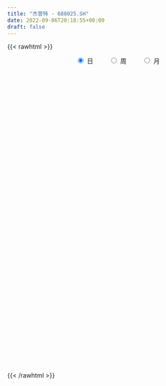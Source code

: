 ```yaml
---
title: "杰普特 - 688025.SH"
date: 2022-09-06T20:18:55+08:00
draft: false
---
```

{{< rawhtml >}}
    <div style="text-align: center">
        <label style="padding: 1rem;"><input style="margin-right: .5rem" type="radio" name="period" value="D" checked onclick="period_change(this)">日</label>
        <label style="padding: 1rem;"><input style="margin-right: .5rem" type="radio" name="period" value="W" onclick="period_change(this)">周</label>
        <label style="padding: 1rem;"><input style="margin-right: .5rem" type="radio" name="period" value="M" onclick="period_change(this)">月</label>
    </div>
    <div id="chart" style="height: 700px;"></div> 
    <script type="text/javascript">
        const D_v = [7752.17,3722.14,8551.86,8168.77,6258.86,23836.33,10455.99,7729.99,3357.26,8703.77,3451.64,3338.88,5215.81,3023.91,3652.03,3553.6,4242.96,4015.4,3912.73,7280.1,5139.29,5067.9,6637.85,5523.46,2892.25,3279.57,2666.4,3291.66,5547.35,5680.45,1732.18,1966.75,7872.49,8956.89,4922.3,8827.37,5210.68,8876.76,4823.15,4873.63,13300.04,6765.54,5947.87,6503.64,8074.45,6359.15,14286.25,16502.94,22307.97,18248.82,19485.23,16512.79,25872.99,36070.24,17482.46,12794.2,16453.07,21731.86,17767.81,13037.68,9608.67,5771.04,5974.28,7975.63,5217.78,7689.2,4029.07,6899.83,8611.18,8096.86,9176.61,7168.01,9847.37,8842.15,5538.39,8697.31,8977.28,14409.55,5369.15,3777.32,3747.83,7560.38,11295.89,5251.03,10024.34,13037.21,7827.44,5890.46,11523.57,16213.26,9465.89,16918.57,11897.38,11967.51,6708.92,10104.94,5442.26,6791.64,6750.39,6395.81,12577.11,8528.3,6910.0,6495.57,5533.36,6229.39,5350.39,5827.15,4460.48,4576.03,4269.15,18131.69,9462.58,9489.0,7984.85,8225.87,5396.59,7750.45,5236.25,3552.41,5383.42,6524.77,11028.46,6772.61,7602.73,6117.53,5122.6,6898.23,9383.79,6321.59,11133.53,11577.52,6040.7,11249.26,6319.66,7065.6,3849.66,3292.17,3471.08,3309.46,7727.08,3364.38,2502.73,6994.35,5868.2,7570.61,5490.76,10432.34,13800.24,16860.8,8898.84,9627.87,14247.37,11557.9,7526.76,4721.43,6482.31,3961.59,5138.46,3591.14,6496.24,12183.5,11203.01,5901.65,6369.04,5768.05,7017.49,5680.22,6877.82,10844.04,8415.77,13712.95,10758.57,6872.76,6775.05,7155.97,11604.4,10551.41,8681.55,13407.18,9906.75,22109.84,26361.7,16660.63,27524.31,30702.57,27916.29,16809.01,20534.26,18410.53,15914.68,15455.26,8638.35,10508.01,12379.05,6845.94,19763.35,11414.63,9264.68,17430.45,11264.7,12835.32,16015.53,23400.85,12805.84,15118.19,12277.39,12503.08,8472.56,16282.17,14444.55,13758.49,11214.6,11672.97,9840.46,15535.79,17714.61,23945.24,31046.07,17550.45,14983.48,14300.01,12224.62,10617.95,12137.54,17438.78,19146.39,17111.71,26434.67,33002.45,40149.26,26923.41,74781.8,71900.12,64977.88,31404.03,28090.32,26959.34,32819.39,15449.94,26911.62,23444.69,19814.01,23531.59,23783.8,15121.36,14691.67,14552.45,13513.41,30664.36,23654.39,15456.37,21217.78,19981.28,16296.36,12811.84,13918.01,9011.3,15619.11,21504.32,30169.08,26619.16,19933.38,21469.69,15840.72,13936.7,25465.84,15209.38,13746.87,15092.04,20905.11,11019.58,10080.03,11255.54,12440.42,15842.62,22206.12,11836.01,14914.92,8529.13,8451.57,9144.92,10473.32,9559.3,12234.1,19163.85,16685.42,19478.3,16539.34,16225.81,27905.16,28259.31,25020.89,31257.64,31767.79,18577.07,22372.73,29148.61,22132.92,27918.68,35221.01,23173.58,21720.11,35659.58,38758.72,27223.16,20204.57,31002.33,24118.76,24550.31,24275.94,21935.12,36487.06,22280.46,46543.02,55457.06,57846.18,45236.43,27315.18,22159.71,25854.65,29076.16,38617.56,20780.33,27138.06,21258.08,14053.52,24485.54,20607.18,15436.74,19142.33,18347.68,25059.11,21757.13,19636.12,44669.82,36794.46,23034.96,33073.11,29899.36,25492.84,27630.16,20188.26,21420.68,17843.43,17478.04,17778.07,21488.05,11912.55,8835.3,24788.48,11475.71,22277.75,25600.41,15228.21,17955.03,14925.57,35268.38,19440.35,12850.94,23978.77,30479.46,28353.5,13787.23,11189.9,15710.96,22566.48,16079.67,9511.83,11507.5,9293.95,7940.05,14927.32,10615.28,15502.57,13847.37,16610.78,14551.46,15251.42,18332.52,26983.38,20065.74,19615.77,13599.09,15019.17,27851.07,22234.95,18185.11,12790.4,13320.66,10845.82,12381.13,16440.76,11598.67,19163.5,17550.71,12768.61,16531.15,14650.05,11976.88,13392.27,16607.6,10259.03,9131.5,7855.47,11253.63,18408.5,19151.18,16448.28,20467.6,13866.2,13645.09,23045.38,22350.82,14511.78,18989.09,23840.44,14736.92,14293.65,20131.1,18024.21,17366.39,14706.41,15703.24,11858.5,20509.03,14531.9,14926.21,13172.08,13508.86,61970.1,52648.9,61646.78,74780.12,53667.57,44562.89,25452.07,27336.81,30873.47,28030.72,35247.57,39340.28,51412.16,43646.58,34402.43,50097.57,58133.08,49870.11,48868.64,44403.12,48443.41,38320.53,29843.8,28614.68,43478.48,27720.47,22458.83,21268.79,26546.47,35058.67,23772.76,22276.77,22456.8,24692.14,22495.52,31522.11,63494.46,30839.04,23719.81,26448.25,35790.21,26865.95,25488.05,27166.46,27029.83,31552.66,26938.22,28163.18,29846.29,23253.18,30358.93,25967.9,24251.2,17330.26,23386.84,50528.67,45892.14,53802.34,37726.07,35636.19,59398.63,51388.49,31233.07,26982.71,17974.84,30982.89,14777.51,20817.13,20187.07,18319.78]
const D_histogram = [0.0,-0.134017094,-0.3919277279,-0.7054209284,-0.8066051633,-1.1090000919,-1.3410790258,-1.2758228188,-1.2238267969,-1.2298561485,-1.1038477713,-0.9891532845,-0.9382767803,-0.8092278042,-0.6820511219,-0.5184024017,-0.5690344969,-0.7193900143,-0.6495891197,-0.6111792636,-0.5190367193,-0.4957802205,-0.3045528541,-0.0148222124,0.2110894394,0.3534061518,0.5180241772,0.4959951881,0.3314767233,0.2514433689,0.2445786278,0.2616789672,0.53672896,0.8129488123,0.9210449174,0.8100611689,0.6333807943,0.3837743699,0.197672241,0.1085418683,-0.1361926306,-0.2783312288,-0.3972187919,-0.4631247769,-0.3489990891,-0.2286903397,0.0435088508,0.0634135253,0.0267433554,0.1836654096,0.3754250457,0.5162090425,0.6726453658,0.8642582339,0.8623262485,0.7499834934,0.6862126771,0.6272231698,0.5014174697,0.3334411956,0.2338708594,0.1742045226,0.1595107696,0.1070413039,0.0991335144,0.0523361672,0.0294462263,-0.0239130956,0.01497168,0.1134298009,0.1748843968,0.2356909938,0.3051302007,0.3303340476,0.3410541417,0.2469066612,0.1852147987,0.0401018375,-0.0106596839,-0.0104472553,-0.0293267979,-0.019549328,-0.0943864542,-0.1109064832,-0.2486616828,-0.3773972599,-0.4820218132,-0.4628425646,-0.5344946199,-0.5515281379,-0.4396422328,-0.1516216092,0.0986649856,0.3272715471,0.4121351305,0.2981307562,0.2466569378,0.1171731908,0.0397651647,-0.0642150716,0.0562340998,0.1622138059,0.2653243382,0.322974154,0.3892151562,0.3594785357,0.2671336361,0.1199956248,0.00785721,-0.0401074947,-0.1090612226,0.0283964808,0.0671492726,0.1043925163,0.0619181239,-0.0488579369,-0.1365371349,-0.2495045474,-0.2633414845,-0.2666884574,-0.178437917,0.0134205816,0.1644039177,0.200429555,0.2048144256,0.1574001458,0.1358054942,0.1943960717,0.2601637629,0.298309541,0.3445426387,0.4149719961,0.4027554829,0.2740047471,0.223841706,0.2027191759,0.1257772488,0.0871568098,0.045025311,-0.0278333497,-0.1479772228,-0.2081601778,-0.2322368748,-0.2982617842,-0.3513383716,-0.4316448428,-0.4651126232,-0.5263969014,-0.6364415252,-0.5815667807,-0.5295358563,-0.4048649909,-0.2192176724,-0.1015866411,-0.0548579599,0.0076472503,0.0154818697,0.0185983341,0.0651386853,0.0999320328,0.1859376764,0.3316568561,0.3596279434,0.3510778036,0.335877494,0.3178166326,0.3160541904,0.2670815996,0.1955825065,0.2096312389,0.2078005412,0.2805167657,0.250640201,0.2040422773,0.1508559462,0.1132151823,0.0966058792,0.1148890199,0.1065967096,0.1552294759,0.2034533829,0.259916516,0.3537294351,0.4097070597,0.5765863404,0.5884870356,0.7042251918,0.6718815222,0.6406991536,0.6480714359,0.523306727,0.3485103576,0.1890144999,0.0700132996,-0.0858128691,-0.1950910072,-0.1062855063,-0.1849175901,-0.2395083754,-0.4147454205,-0.4589112952,-0.3933123875,-0.2167850406,0.0045559287,0.1664287451,0.2693995773,0.2349897272,0.2465667699,0.1505051954,0.225881322,0.1540798657,0.0055684798,-0.0511481192,-0.1289263792,-0.1338479562,-0.0382962979,-0.0518939322,0.0819923859,0.2226176422,0.1815362535,0.0946748267,-0.0312210673,-0.2055446577,-0.3278628449,-0.3070410502,-0.1668992901,-0.0610444149,0.0013175577,0.0280414877,-0.0028600035,0.3427321884,0.588231868,1.3892183502,1.6093432102,2.2140853669,2.4334750486,2.2424000731,1.9884978467,1.82205718,1.5739709454,1.6536328163,1.369180438,0.9014843121,0.1920639605,-0.4661872924,-0.862791894,-1.2647354657,-1.2261520384,-1.1334064278,-1.3370144176,-1.6526617053,-1.8778206912,-1.8489380581,-1.9733862905,-2.0163537079,-1.8367528553,-1.7736825839,-1.5614677963,-1.2678051006,-0.836041578,-0.7130570687,-0.5031661554,-0.475850886,-0.2378477588,0.0009369906,-0.0543820552,-0.3937622373,-0.5836206099,-0.5331852826,-0.4592879834,-0.5649651744,-0.5185453722,-0.6039601842,-0.4751436983,-0.3938577618,-0.496336201,-0.7157875474,-0.7752488789,-0.6957241965,-0.6554751601,-0.6091886429,-0.5314379527,-0.4859702944,-0.4026624531,-0.2461178427,-0.17639784,-0.0616041722,-0.0801515693,-0.0745440972,0.0456346826,0.2599385063,0.3018787074,0.4817870008,0.8180520978,1.0049974722,1.0313783684,1.1735578504,1.2231126604,1.2385827795,1.4032775471,1.4505603971,1.2627518662,1.2013176138,0.8724066588,0.710188472,0.7454890115,0.6904425385,0.7140973713,0.5857401256,0.35282027,0.2546687762,0.1919454649,0.2844664632,0.1516193379,0.4412625386,0.5321633655,0.5646322033,0.7029922949,0.656360524,0.6121524751,0.5391151526,0.5948361049,0.7754849375,0.8126004574,0.6398061917,0.2536997229,-0.033293599,0.1366709262,0.1983677658,0.0921534746,0.0028399566,-0.1988403223,-0.125519741,0.0502381804,0.2068453283,-0.2086165207,-0.7274509854,-1.0977881867,-1.5528836983,-1.8371494776,-2.1184216642,-2.1791333494,-2.1094071088,-1.8087153225,-1.3091669451,-0.8785755665,-0.6336666968,-0.5024944135,-0.4834407156,-0.4279822435,-0.6279682152,-0.6666312843,-0.6650899543,-0.6822247517,-0.6633016801,-0.7035832009,-0.7198218836,-0.8314563678,-0.8757969396,-0.8844874693,-0.5454443664,-0.274927299,0.1535119906,0.4271045462,0.5908792439,0.617816088,0.9307751014,0.9820070816,0.9325546702,0.909168682,0.8719182501,0.7365985755,0.4443939143,0.1485720269,-0.209014888,-0.4182527856,-0.5978913574,-0.6779985488,-0.7486890029,-0.8776263578,-1.0808992392,-1.0400378625,-0.7916844125,-0.6631717026,-0.3610038912,0.0005287,0.32798616,0.4017452295,0.4150934472,0.3595753705,0.3242489961,0.4137339625,0.3364980868,0.2690894373,0.1086524042,0.0218759838,-0.1150641967,-0.2696233989,-0.1852783181,-0.101334333,-0.012876795,-0.0519187887,0.0546517839,0.1306301759,0.1812388063,0.1260880711,-0.0782625428,-0.4169302848,-0.6583465667,-0.6548965863,-0.6338653656,-0.3653469919,-0.2249006605,-0.1900843612,-0.1781944422,-0.0124128497,0.1690488486,0.2253580937,0.2763399421,0.4081104934,0.526520498,0.6100037769,0.6907178961,0.7498510204,0.7523580786,0.5867006044,0.4404121898,0.3269687045,0.2488861012,0.2220200367,0.5753259325,0.6225028882,0.8191658123,1.1024526184,1.0755024293,0.9290062078,0.6837869048,0.5551884784,0.4885691207,0.3610675295,0.3186915333,0.3630745001,0.5295197623,0.579382393,0.5043756298,0.5198114799,0.8554225612,1.139235833,1.1114563102,0.9574989051,0.5063440158,0.2392139932,0.0632329504,0.0000503132,-0.2897016416,-0.4088611536,-0.4471033968,-0.5011657565,-0.4673555965,-0.3542869412,-0.3038740259,-0.1964034502,-0.2076897137,-0.1423739418,-0.2044526523,-0.1301466781,0.1823972392,0.2477491952,0.1554518441,0.2451575192,0.4762248904,0.6046454058,0.7193309865,0.7277733617,0.6056201141,0.3006978827,0.0835045238,0.0435359689,0.0279379253,0.0928246856,0.3494108212,0.4783307146,0.2870871782,0.3142517807,0.4646829371,0.6087635587,0.9320145165,0.8181715847,0.5914611799,0.3792107707,-0.1493950861,-0.5999848021,-0.8018269696,-0.7798291992,-0.8804756149,-1.2727956671,-1.5608971281,-1.4574149008,-1.3913962906,-1.1449321566]
const D_fast = [0.0,-0.1675213675,-0.5234139333,-1.013262366,-1.3160978917,-1.8957428432,-2.4630915336,-2.7167910313,-2.9707517087,-3.2842450974,-3.4341986629,-3.5667924973,-3.7504851881,-3.8237431631,-3.8670792613,-3.8330311415,-4.0259218609,-4.3561248819,-4.4487212673,-4.5631062271,-4.6007228625,-4.701411419,-4.5863222661,-4.3002971774,-4.0216131658,-3.7909449155,-3.4968208457,-3.3948510378,-3.4765003217,-3.493672834,-3.4393929182,-3.3568728369,-2.9476406041,-2.4681835488,-2.1298262142,-2.0382946705,-2.0566298466,-2.2102926785,-2.3469767471,-2.4089716528,-2.6877543093,-2.8994757147,-3.1176679758,-3.299355155,-3.2724792395,-3.209343075,-2.9262666718,-2.890508616,-2.9204929471,-2.7176545404,-2.432038643,-2.1622023855,-1.8376047207,-1.4299272942,-1.2162777174,-1.1411245992,-1.0333422462,-0.9355259611,-0.9359772937,-1.020593269,-1.0616958904,-1.0778110964,-1.052627157,-1.0783362968,-1.0614607077,-1.095174013,-1.1107023974,-1.1700399932,-1.1274122976,-1.0005967265,-0.8954210314,-0.7756916859,-0.6299699288,-0.52218257,-0.4261989406,-0.4586197558,-0.4740079186,-0.6090954204,-0.6625218628,-0.664921248,-0.69113249,-0.6862423521,-0.7846760919,-0.8289227417,-1.028843362,-1.2519282541,-1.4770582607,-1.5735896532,-1.7788653636,-1.933780916,-1.9318055691,-1.6816903478,-1.4067375066,-1.0963130584,-0.9084156923,-0.9478873776,-0.9376969615,-1.0378874109,-1.1053541457,-1.22538815,-1.0908804536,-0.944347296,-0.7749056792,-0.6365123249,-0.4729675336,-0.4128345202,-0.4383960108,-0.5555351159,-0.6657092282,-0.7237008065,-0.8199198402,-0.6753630165,-0.6198229066,-0.5564815338,-0.5834763952,-0.7064669402,-0.828280422,-1.0036239713,-1.0832962795,-1.1533153668,-1.1096743057,-0.9144606617,-0.7223763462,-0.6362433201,-0.580654843,-0.5887190864,-0.5763623645,-0.469172769,-0.3383641371,-0.2256409737,-0.0932722164,0.0809001401,0.1693724976,0.1091229486,0.1149203339,0.1444775978,0.0989799829,0.0821487464,0.0512735754,-0.0285434228,-0.1856816016,-0.297904601,-0.3800405168,-0.5206308722,-0.6615420525,-0.8497597344,-0.9995056705,-1.1923891741,-1.4615441792,-1.5520611299,-1.6324141696,-1.608959552,-1.4781166515,-1.3858822805,-1.3528680892,-1.2884510665,-1.2767459796,-1.2689799317,-1.2061549092,-1.1463785536,-1.0138884908,-0.7852550971,-0.6673770239,-0.5881577128,-0.5193886489,-0.4579953522,-0.3807442467,-0.3629464376,-0.3855499042,-0.319093362,-0.2689739245,-0.1261285085,-0.0933450229,-0.0889323773,-0.1044047219,-0.1137416902,-0.1061995235,-0.0591941278,-0.0408372607,0.0466028746,0.1456901274,0.2671323894,0.4493776673,0.6077820568,0.9188079226,1.0778303768,1.3696248309,1.5052515418,1.6342439616,1.8036341029,1.8096960757,1.7220272957,1.609785063,1.5082871876,1.3310078016,1.1729569118,1.2351910361,1.1103295547,0.9958616755,0.7169382753,0.5580445768,0.5253153877,0.6476464744,0.8701264259,1.0736064285,1.2439271551,1.2682647368,1.3414834719,1.2830481963,1.4148946534,1.3816131636,1.2344938976,1.1649902688,1.054980414,1.0165968479,1.1025744317,1.0760033144,1.2303877289,1.4266673958,1.4309700704,1.3677773504,1.2340761896,1.0083664347,0.8040825363,0.7481440685,0.846561006,0.9371547776,0.9998461395,1.0335804415,1.0019639494,1.4332391883,1.825796835,2.9740879047,3.5965485673,4.7548120656,5.5825705095,5.9520955523,6.1953177875,6.4843914158,6.6297979176,7.1228679926,7.1807107238,6.9383856758,6.2769813144,5.5021832384,4.8898806633,4.1717532252,3.9037986429,3.7131926465,3.1753310523,2.4465183383,1.7519041796,1.3185522982,0.7007574931,0.1537016488,-0.1258857124,-0.506236087,-0.6843882485,-0.707676828,-0.4849236999,-0.5402034577,-0.4561040832,-0.5477515353,-0.3692103478,-0.1301913508,-0.1991059104,-0.6369266518,-0.9726901769,-1.0555511703,-1.0964758668,-1.3433943514,-1.4266108923,-1.6630157504,-1.652985189,-1.670163693,-1.8967261824,-2.2951244157,-2.5483979669,-2.6428043336,-2.7664240872,-2.8724347308,-2.9275435287,-3.0035684441,-3.0209262161,-2.9259110663,-2.9002905237,-2.8008978988,-2.8394831882,-2.8525117405,-2.72092429,-2.4416358398,-2.3242259618,-2.0238709183,-1.4830927968,-1.0448980543,-0.760672566,-0.3251036214,0.0302293537,0.3553451677,0.8708593221,1.2807822713,1.408661707,1.647556858,1.5367475677,1.552076499,1.7737492913,1.8913134529,2.0934926285,2.1115704142,1.9668556262,1.9323713264,1.9176343813,2.0812719955,1.9863297046,2.38628854,2.6102302082,2.7838570969,3.0979652621,3.2154236223,3.3242536922,3.3859951579,3.5904251363,3.9649452033,4.2052108376,4.1923681198,3.8696865817,3.5743698601,3.7785021168,3.8897908978,3.8066149753,3.7180114465,3.4666210869,3.508561733,3.6968791995,3.9051976795,3.4375817003,2.7368844892,2.0921002413,1.2487838051,0.5052306564,-0.3056469462,-0.9111419689,-1.3687675054,-1.5202545497,-1.3479979086,-1.1370504216,-1.0505582262,-1.0450095462,-1.1468160272,-1.198353116,-1.5553311415,-1.7606520317,-1.9253831903,-2.1130741756,-2.259976524,-2.476153845,-2.6723479986,-2.9918465748,-3.2551363816,-3.4849487785,-3.2822667672,-3.0804815245,-2.6136642373,-2.2332955451,-1.9218010365,-1.7404101704,-1.1947573816,-0.898023631,-0.7143373748,-0.5104311926,-0.3297020619,-0.2808720927,-0.4619782753,-0.720657156,-1.1304977929,-1.4442988869,-1.773410298,-2.0230171266,-2.2808798314,-2.6292237758,-3.102721467,-3.3218695559,-3.271437209,-3.3087174248,-3.0968005862,-2.73513582,-2.32568182,-2.1514864431,-2.0343648636,-1.9999890977,-1.9542532231,-1.761334766,-1.75444612,-1.7545824102,-1.8878563423,-1.9691637667,-2.1348699964,-2.3568350483,-2.318809547,-2.2601991452,-2.174960806,-2.2269824968,-2.1067489783,-1.9981130423,-1.9021947103,-1.9258234278,-2.1497396774,-2.5926399905,-2.9986429141,-3.1589170802,-3.2963522009,-3.1191705753,-3.034949409,-3.0476542,-3.0803128915,-2.9176345115,-2.693910601,-2.5812618325,-2.4611949986,-2.2273968239,-1.9773566948,-1.7413724717,-1.4879788785,-1.2413829991,-1.0507864213,-1.0697687444,-1.1059541116,-1.1376554207,-1.1535164986,-1.124877554,-0.6277401751,-0.4249374973,-0.0234831202,0.5354168405,0.7773422588,0.8630975893,0.7888250124,0.7990237056,0.8545466281,0.8173119193,0.8546088064,0.9897603982,1.288585601,1.4832938299,1.5343809741,1.6797696943,2.2292364158,2.7978586459,3.0479432006,3.1333605218,2.8087916364,2.6014651121,2.4412923069,2.3781222481,2.0159448829,1.7945700825,1.64455199,1.4651981912,1.3821694521,1.4066663721,1.381110781,1.4394804941,1.3762718022,1.4059940886,1.2928022151,1.3345715197,1.6927147468,1.8200040016,1.7665696115,1.9175646664,2.2676882603,2.5472701271,2.8417884544,3.03217417,3.061425951,2.8316781902,2.6353609623,2.6062763996,2.5976628374,2.6857557691,3.02969461,3.2781971821,3.1587254402,3.2644529878,3.5310548785,3.8273263898,4.3835809767,4.4742809411,4.3954358313,4.2779881147,3.7120334864,3.1114475698,2.70914866,2.5361891306,2.2154238112,1.5049048422,0.8265790992,0.5657076013,0.2838771389,0.2441082337]
const D_slow = [0.0,-0.0335042735,-0.1314862055,-0.3078414376,-0.5094927284,-0.7867427514,-1.1220125078,-1.4409682125,-1.7469249117,-2.0543889489,-2.3303508917,-2.5776392128,-2.8122084079,-3.0145153589,-3.1850281394,-3.3146287398,-3.456887364,-3.6367348676,-3.7991321475,-3.9519269635,-4.0816861433,-4.2056311984,-4.2817694119,-4.285474965,-4.2327026052,-4.1443510673,-4.0148450229,-3.8908462259,-3.8079770451,-3.7451162029,-3.6839715459,-3.6185518041,-3.4843695641,-3.281132361,-3.0508711317,-2.8483558394,-2.6900106409,-2.5940670484,-2.5446489881,-2.5175135211,-2.5515616787,-2.6211444859,-2.7204491839,-2.8362303781,-2.9234801504,-2.9806527353,-2.9697755226,-2.9539221413,-2.9472363024,-2.90131995,-2.8074636886,-2.678411428,-2.5102500866,-2.2941855281,-2.078603966,-1.8911080926,-1.7195549233,-1.5627491309,-1.4373947635,-1.3540344646,-1.2955667497,-1.2520156191,-1.2121379267,-1.1853776007,-1.1605942221,-1.1475101803,-1.1401486237,-1.1461268976,-1.1423839776,-1.1140265274,-1.0703054282,-1.0113826797,-0.9351001296,-0.8525166177,-0.7672530822,-0.7055264169,-0.6592227173,-0.6491972579,-0.6518621789,-0.6544739927,-0.6618056922,-0.6666930242,-0.6902896377,-0.7180162585,-0.7801816792,-0.8745309942,-0.9950364475,-1.1107470887,-1.2443707436,-1.3822527781,-1.4921633363,-1.5300687386,-1.5054024922,-1.4235846054,-1.3205508228,-1.2460181338,-1.1843538993,-1.1550606016,-1.1451193104,-1.1611730783,-1.1471145534,-1.1065611019,-1.0402300174,-0.9594864789,-0.8621826898,-0.7723130559,-0.7055296469,-0.6755307407,-0.6735664382,-0.6835933119,-0.7108586175,-0.7037594973,-0.6869721792,-0.6608740501,-0.6453945191,-0.6576090033,-0.691743287,-0.7541194239,-0.819954795,-0.8866269094,-0.9312363886,-0.9278812432,-0.8867802638,-0.8366728751,-0.7854692687,-0.7461192322,-0.7121678587,-0.6635688408,-0.5985279,-0.5239505148,-0.4378148551,-0.3340718561,-0.2333829853,-0.1648817985,-0.108921372,-0.0582415781,-0.0267972659,-0.0050080634,0.0062482643,-0.0007100731,-0.0377043788,-0.0897444232,-0.147803642,-0.222369088,-0.3102036809,-0.4181148916,-0.5343930474,-0.6659922727,-0.825102654,-0.9704943492,-1.1028783133,-1.204094561,-1.2588989791,-1.2842956394,-1.2980101294,-1.2960983168,-1.2922278494,-1.2875782658,-1.2712935945,-1.2463105863,-1.1998261672,-1.1169119532,-1.0270049673,-0.9392355164,-0.8552661429,-0.7758119848,-0.6967984372,-0.6300280373,-0.5811324106,-0.5287246009,-0.4767744656,-0.4066452742,-0.3439852239,-0.2929746546,-0.2552606681,-0.2269568725,-0.2028054027,-0.1740831477,-0.1474339703,-0.1086266013,-0.0577632556,0.0072158734,0.0956482322,0.1980749971,0.3422215822,0.4893433411,0.6653996391,0.8333700196,0.993544808,1.155562667,1.2863893488,1.3735169381,1.4207705631,1.438273888,1.4168206707,1.3680479189,1.3414765424,1.2952471448,1.235370051,1.1316836958,1.016955872,0.9186277752,0.864431515,0.8655704972,0.9071776835,0.9745275778,1.0332750096,1.0949167021,1.1325430009,1.1890133314,1.2275332978,1.2289254178,1.216138388,1.1839067932,1.1504448041,1.1408707297,1.1278972466,1.1483953431,1.2040497536,1.249433817,1.2731025237,1.2652972568,1.2139110924,1.1319453812,1.0551851187,1.0134602961,0.9981991924,0.9985285818,1.0055389538,1.0048239529,1.090507,1.237564967,1.5848695545,1.9872053571,2.5407266988,3.1490954609,3.7096954792,4.2068199409,4.6623342359,5.0558269722,5.4692351763,5.8115302858,6.0369013638,6.0849173539,5.9683705308,5.7526725573,5.4364886909,5.1299506813,4.8465990743,4.5123454699,4.0991800436,3.6297248708,3.1674903563,2.6741437836,2.1700553567,1.7108671429,1.2674464969,0.8770795478,0.5601282727,0.3511178781,0.172853611,0.0470620721,-0.0719006494,-0.1313625891,-0.1311283414,-0.1447238552,-0.2431644145,-0.389069567,-0.5223658876,-0.6371878835,-0.7784291771,-0.9080655201,-1.0590555662,-1.1778414908,-1.2763059312,-1.4003899814,-1.5793368683,-1.773149088,-1.9470801371,-2.1109489272,-2.2632460879,-2.3961055761,-2.5175981497,-2.6182637629,-2.6797932236,-2.7238926836,-2.7392937267,-2.759331619,-2.7779676433,-2.7665589726,-2.7015743461,-2.6261046692,-2.505657919,-2.3011448946,-2.0498955265,-1.7920509344,-1.4986614718,-1.1928833067,-0.8832376118,-0.5324182251,-0.1697781258,0.1459098408,0.4462392442,0.6643409089,0.8418880269,1.0282602798,1.2008709144,1.3793952572,1.5258302886,1.6140353561,1.6777025502,1.7256889164,1.7968055322,1.8347103667,1.9450260014,2.0780668427,2.2192248936,2.3949729673,2.5590630983,2.7121012171,2.8468800052,2.9955890314,3.1894602658,3.3926103802,3.5525619281,3.6159868588,3.6076634591,3.6418311906,3.6914231321,3.7144615007,3.7151714899,3.6654614093,3.634081474,3.6466410191,3.6983523512,3.646198221,3.4643354747,3.189888428,2.8016675034,2.342380134,1.812774718,1.2679913806,0.7406396034,0.2884607728,-0.0388309635,-0.2584748551,-0.4168915293,-0.5425151327,-0.6633753116,-0.7703708725,-0.9273629263,-1.0940207474,-1.260293236,-1.4308494239,-1.5966748439,-1.7725706441,-1.952526115,-2.160390207,-2.3793394419,-2.6004613092,-2.7368224008,-2.8055542256,-2.7671762279,-2.6604000914,-2.5126802804,-2.3582262584,-2.125532483,-1.8800307126,-1.6468920451,-1.4195998746,-1.201620312,-1.0174706682,-0.9063721896,-0.8692291829,-0.9214829049,-1.0260461013,-1.1755189406,-1.3450185778,-1.5321908285,-1.751597418,-2.0218222278,-2.2818316934,-2.4797527965,-2.6455457222,-2.735796695,-2.73566452,-2.65366798,-2.5532316726,-2.4494583108,-2.3595644682,-2.2785022192,-2.1750687285,-2.0909442068,-2.0236718475,-1.9965087465,-1.9910397505,-2.0198057997,-2.0872116494,-2.1335312289,-2.1588648122,-2.1620840109,-2.1750637081,-2.1614007621,-2.1287432182,-2.0834335166,-2.0519114988,-2.0714771345,-2.1757097057,-2.3402963474,-2.504020494,-2.6624868354,-2.7538235833,-2.8100487485,-2.8575698388,-2.9021184493,-2.9052216618,-2.8629594496,-2.8066199262,-2.7375349407,-2.6355073173,-2.5038771928,-2.3513762486,-2.1786967746,-1.9912340195,-1.8031444998,-1.6564693487,-1.5463663013,-1.4646241252,-1.4024025999,-1.3468975907,-1.2030661076,-1.0474403855,-0.8426489325,-0.5670357779,-0.2981601705,-0.0659086186,0.1050381076,0.2438352272,0.3659775074,0.4562443898,0.5359172731,0.6266858981,0.7590658387,0.9039114369,1.0300053444,1.1599582143,1.3738138546,1.6586228129,1.9364868904,2.1758616167,2.3024476207,2.362251119,2.3780593566,2.3780719349,2.3056465245,2.2034312361,2.0916553869,1.9663639477,1.8495250486,1.7609533133,1.6849848068,1.6358839443,1.5839615159,1.5483680304,1.4972548674,1.4647181978,1.5103175076,1.5722548064,1.6111177674,1.6724071472,1.7914633698,1.9426247213,2.1224574679,2.3044008083,2.4558058369,2.5309803075,2.5518564385,2.5627404307,2.5697249121,2.5929310835,2.6802837888,2.7998664674,2.871638262,2.9502012072,3.0663719414,3.2185628311,3.4515664602,3.6561093564,3.8039746514,3.8987773441,3.8614285725,3.711432372,3.5109756296,3.3160183298,3.0958994261,2.7777005093,2.3874762273,2.0231225021,1.6752734295,1.3890403903]
const D_data = [['2020-08-18', 73.29, 73.86, 70.11, 73.87],['2020-08-19', 74.3, 71.76, 71.0, 74.3],['2020-08-20', 71.77, 68.92, 67.83, 73.41],['2020-08-21', 70.54, 66.2, 65.54, 71.59],['2020-08-24', 67.17, 67.07, 64.48, 68.4],['2020-08-25', 64.03, 62.59, 61.81, 67.6],['2020-08-26', 62.83, 60.9, 60.5, 65.32],['2020-08-27', 62.22, 62.94, 60.79, 64.87],['2020-08-28', 64.55, 61.86, 61.1, 64.55],['2020-08-31', 62.05, 60.0, 59.13, 62.05],['2020-09-01', 59.49, 60.73, 59.0, 61.23],['2020-09-02', 60.83, 60.05, 59.51, 60.98],['2020-09-03', 60.84, 58.54, 58.54, 61.86],['2020-09-04', 58.0, 58.89, 56.98, 59.0],['2020-09-07', 59.03, 58.52, 58.01, 59.96],['2020-09-08', 59.12, 58.82, 57.53, 59.97],['2020-09-09', 58.99, 55.52, 55.29, 59.45],['2020-09-10', 56.79, 52.7, 52.53, 56.79],['2020-09-11', 53.34, 54.16, 51.64, 54.98],['2020-09-14', 55.0, 53.0, 52.11, 56.75],['2020-09-15', 52.36, 53.0, 52.1, 54.13],['2020-09-16', 52.5, 51.45, 51.2, 53.47],['2020-09-17', 51.61, 53.21, 50.92, 53.79],['2020-09-18', 52.48, 55.01, 52.48, 55.77],['2020-09-21', 54.92, 55.08, 54.51, 55.87],['2020-09-22', 55.11, 54.66, 53.92, 55.57],['2020-09-23', 55.45, 55.54, 54.88, 56.16],['2020-09-24', 55.78, 53.43, 52.85, 55.78],['2020-09-25', 53.05, 50.92, 50.92, 53.8],['2020-09-28', 51.59, 51.01, 49.14, 52.3],['2020-09-29', 52.03, 51.36, 50.79, 52.04],['2020-09-30', 51.1, 51.37, 50.51, 52.5],['2020-10-09', 52.48, 55.21, 52.08, 55.39],['2020-10-12', 55.41, 56.78, 55.01, 58.83],['2020-10-13', 57.0, 55.96, 55.15, 57.0],['2020-10-14', 56.0, 53.48, 53.28, 56.34],['2020-10-15', 53.0, 52.06, 52.04, 53.99],['2020-10-16', 52.05, 50.02, 50.0, 52.59],['2020-10-19', 50.15, 49.5, 49.0, 50.82],['2020-10-20', 49.68, 49.73, 48.68, 49.94],['2020-10-21', 49.73, 46.5, 46.26, 49.73],['2020-10-22', 46.66, 46.2, 45.8, 46.68],['2020-10-23', 46.2, 45.13, 44.92, 46.65],['2020-10-26', 45.47, 44.55, 44.0, 46.19],['2020-10-27', 44.6, 46.2, 44.06, 46.52],['2020-10-28', 46.2, 46.26, 45.61, 46.73],['2020-10-29', 46.18, 48.73, 45.45, 49.86],['2020-10-30', 48.9, 45.98, 45.55, 50.33],['2020-11-02', 46.0, 44.84, 44.5, 47.73],['2020-11-03', 44.83, 47.26, 44.82, 47.66],['2020-11-04', 47.68, 48.46, 47.0, 48.68],['2020-11-05', 49.98, 48.69, 48.3, 49.98],['2020-11-06', 49.27, 49.8, 48.51, 50.84],['2020-11-09', 49.18, 51.46, 48.08, 51.46],['2020-11-10', 50.52, 49.93, 49.82, 50.99],['2020-11-11', 49.6, 48.6, 48.47, 49.74],['2020-11-12', 49.06, 49.05, 48.63, 50.37],['2020-11-13', 48.64, 49.07, 48.43, 50.18],['2020-11-16', 49.5, 47.97, 47.8, 49.5],['2020-11-17', 47.8, 46.78, 46.1, 48.06],['2020-11-18', 46.78, 46.95, 46.22, 47.35],['2020-11-19', 46.95, 47.0, 46.63, 47.32],['2020-11-20', 46.98, 47.32, 46.66, 47.43],['2020-11-23', 47.48, 46.6, 46.45, 47.48],['2020-11-24', 46.68, 46.91, 46.21, 47.21],['2020-11-25', 47.01, 46.17, 46.17, 47.53],['2020-11-26', 46.02, 46.15, 46.01, 46.62],['2020-11-27', 46.0, 45.4, 45.09, 46.22],['2020-11-30', 45.59, 46.35, 45.08, 46.87],['2020-12-01', 46.2, 47.36, 46.15, 47.46],['2020-12-02', 47.78, 47.29, 46.8, 48.27],['2020-12-03', 47.06, 47.63, 46.5, 48.0],['2020-12-04', 47.63, 48.17, 47.3, 48.79],['2020-12-07', 48.5, 48.0, 47.81, 48.86],['2020-12-08', 47.96, 48.07, 47.64, 48.58],['2020-12-09', 47.88, 46.66, 46.46, 48.29],['2020-12-10', 46.68, 46.72, 45.8, 47.67],['2020-12-11', 46.72, 45.11, 44.26, 46.85],['2020-12-14', 45.11, 45.68, 44.6, 46.23],['2020-12-15', 45.16, 46.08, 45.16, 46.5],['2020-12-16', 46.45, 45.68, 45.32, 46.45],['2020-12-17', 45.35, 45.9, 44.51, 46.39],['2020-12-18', 45.72, 44.52, 44.01, 45.83],['2020-12-21', 44.08, 44.82, 43.86, 45.0],['2020-12-22', 44.82, 42.63, 42.62, 44.82],['2020-12-23', 42.85, 41.65, 40.66, 42.85],['2020-12-24', 41.65, 40.84, 40.64, 41.75],['2020-12-25', 40.75, 41.63, 40.75, 41.85],['2020-12-28', 41.63, 39.78, 39.25, 41.63],['2020-12-29', 39.68, 39.6, 39.36, 41.79],['2020-12-30', 39.75, 40.87, 39.01, 41.25],['2020-12-31', 40.88, 43.71, 40.88, 44.1],['2021-01-04', 43.95, 44.46, 43.28, 44.95],['2021-01-05', 44.46, 45.45, 44.02, 46.2],['2021-01-06', 45.0, 44.6, 44.4, 46.17],['2021-01-07', 44.3, 42.13, 41.83, 44.3],['2021-01-08', 42.12, 42.51, 41.0, 43.36],['2021-01-11', 42.58, 41.02, 40.91, 42.61],['2021-01-12', 41.25, 41.01, 40.82, 42.4],['2021-01-13', 41.01, 40.01, 39.82, 41.56],['2021-01-14', 40.33, 42.7, 39.68, 43.38],['2021-01-15', 43.1, 43.06, 42.5, 43.89],['2021-01-18', 43.62, 43.61, 42.65, 43.87],['2021-01-19', 43.8, 43.57, 43.37, 44.55],['2021-01-20', 43.89, 44.17, 42.78, 44.3],['2021-01-21', 44.3, 43.25, 43.2, 44.3],['2021-01-22', 43.01, 42.28, 42.08, 43.61],['2021-01-25', 42.3, 41.0, 40.73, 42.85],['2021-01-26', 41.03, 40.69, 40.61, 41.83],['2021-01-27', 41.25, 40.95, 40.05, 41.25],['2021-01-28', 40.9, 40.21, 40.2, 41.73],['2021-01-29', 41.0, 42.85, 40.82, 43.56],['2021-02-01', 42.9, 42.03, 41.5, 43.47],['2021-02-02', 41.88, 42.19, 41.58, 43.5],['2021-02-03', 42.44, 41.15, 41.1, 42.96],['2021-02-04', 41.13, 39.79, 39.11, 41.53],['2021-02-05', 39.99, 39.37, 39.24, 40.87],['2021-02-08', 39.39, 38.25, 38.07, 40.2],['2021-02-09', 38.68, 38.83, 38.04, 38.96],['2021-02-10', 39.12, 38.58, 38.39, 39.12],['2021-02-18', 38.68, 39.65, 38.68, 40.15],['2021-02-19', 39.9, 41.51, 39.28, 41.9],['2021-02-22', 41.64, 41.87, 41.35, 43.2],['2021-02-23', 41.75, 40.96, 40.68, 42.32],['2021-02-24', 40.94, 40.72, 40.1, 41.77],['2021-02-25', 41.0, 39.99, 39.8, 41.25],['2021-02-26', 39.51, 40.14, 39.19, 40.52],['2021-03-01', 39.53, 41.28, 39.53, 41.8],['2021-03-02', 40.98, 41.8, 40.58, 41.8],['2021-03-03', 41.41, 41.88, 41.26, 41.92],['2021-03-04', 40.81, 42.4, 40.81, 43.3],['2021-03-05', 42.2, 43.27, 42.05, 44.15],['2021-03-08', 43.31, 42.68, 42.68, 43.73],['2021-03-09', 42.69, 41.08, 40.9, 42.69],['2021-03-10', 41.53, 41.76, 40.5, 41.93],['2021-03-11', 41.71, 42.09, 40.83, 42.09],['2021-03-12', 41.47, 41.25, 41.19, 41.94],['2021-03-15', 41.29, 41.5, 41.1, 41.68],['2021-03-16', 41.5, 41.29, 40.91, 41.67],['2021-03-17', 41.24, 40.6, 40.6, 41.45],['2021-03-18', 40.63, 39.41, 39.2, 40.63],['2021-03-19', 39.22, 39.52, 39.22, 39.83],['2021-03-22', 39.24, 39.55, 39.24, 39.98],['2021-03-23', 39.67, 38.54, 38.43, 39.82],['2021-03-24', 38.54, 38.08, 38.06, 38.6],['2021-03-25', 38.2, 37.01, 36.85, 38.2],['2021-03-26', 37.44, 36.86, 36.61, 37.48],['2021-03-29', 36.86, 35.77, 35.7, 37.55],['2021-03-30', 36.0, 34.12, 34.0, 36.0],['2021-03-31', 35.21, 35.42, 34.53, 36.79],['2021-04-01', 35.69, 35.08, 34.8, 35.71],['2021-04-02', 35.18, 35.93, 35.07, 36.19],['2021-04-06', 36.49, 37.11, 36.09, 37.75],['2021-04-07', 37.45, 36.77, 36.68, 37.45],['2021-04-08', 36.77, 36.08, 36.0, 36.98],['2021-04-09', 36.3, 36.37, 36.02, 36.69],['2021-04-12', 36.62, 35.7, 35.55, 36.62],['2021-04-13', 35.99, 35.5, 35.39, 35.99],['2021-04-14', 35.9, 36.03, 35.37, 36.19],['2021-04-15', 35.56, 35.99, 35.56, 36.2],['2021-04-16', 36.04, 36.9, 35.9, 36.91],['2021-04-19', 36.81, 38.32, 36.81, 38.88],['2021-04-20', 37.82, 37.44, 37.4, 38.1],['2021-04-21', 37.21, 37.18, 37.0, 37.68],['2021-04-22', 37.22, 37.18, 36.88, 37.56],['2021-04-23', 36.98, 37.2, 36.3, 37.61],['2021-04-26', 37.28, 37.5, 37.02, 37.9],['2021-04-27', 37.4, 36.91, 36.5, 37.45],['2021-04-28', 37.18, 36.4, 36.07, 37.18],['2021-04-29', 36.46, 37.4, 36.1, 38.05],['2021-04-30', 37.25, 37.33, 37.12, 37.95],['2021-05-06', 37.44, 38.59, 37.44, 39.6],['2021-05-07', 38.45, 37.58, 37.5, 38.78],['2021-05-10', 37.52, 37.3, 37.12, 37.89],['2021-05-11', 37.18, 37.05, 36.43, 37.34],['2021-05-12', 36.75, 37.07, 36.71, 37.19],['2021-05-13', 36.72, 37.24, 36.61, 37.85],['2021-05-14', 37.04, 37.74, 37.04, 37.88],['2021-05-17', 37.74, 37.5, 37.35, 37.91],['2021-05-18', 37.51, 38.41, 37.4, 38.45],['2021-05-19', 38.34, 38.8, 37.71, 38.8],['2021-05-20', 39.0, 39.37, 38.4, 40.26],['2021-05-21', 39.43, 40.5, 39.16, 41.17],['2021-05-24', 39.97, 40.76, 39.92, 41.1],['2021-05-25', 40.94, 43.19, 40.3, 43.36],['2021-05-26', 43.3, 42.26, 42.18, 44.48],['2021-05-27', 42.19, 44.51, 41.88, 44.83],['2021-05-28', 44.66, 43.54, 43.14, 44.92],['2021-05-31', 43.55, 44.04, 42.76, 45.33],['2021-06-01', 43.96, 45.13, 43.8, 46.38],['2021-06-02', 45.2, 43.8, 43.5, 45.37],['2021-06-03', 43.73, 42.9, 42.61, 44.78],['2021-06-04', 42.63, 42.6, 42.5, 43.55],['2021-06-07', 42.8, 42.66, 42.15, 44.0],['2021-06-08', 42.35, 41.65, 41.3, 42.66],['2021-06-09', 41.15, 41.6, 40.7, 41.8],['2021-06-10', 41.7, 44.1, 41.1, 45.2],['2021-06-11', 44.17, 42.1, 42.0, 44.53],['2021-06-15', 42.38, 42.05, 41.39, 43.1],['2021-06-16', 42.45, 39.82, 39.57, 42.71],['2021-06-17', 39.82, 40.67, 39.33, 40.96],['2021-06-18', 40.5, 41.9, 40.25, 42.19],['2021-06-21', 41.89, 43.83, 41.8, 44.49],['2021-06-22', 44.2, 45.51, 43.49, 46.48],['2021-06-23', 46.02, 46.0, 45.03, 46.6],['2021-06-24', 45.42, 46.29, 44.76, 46.69],['2021-06-25', 46.16, 45.1, 44.01, 46.5],['2021-06-28', 44.91, 45.96, 44.48, 46.58],['2021-06-29', 45.74, 44.7, 44.45, 46.1],['2021-06-30', 44.06, 47.11, 44.06, 47.7],['2021-07-01', 46.92, 45.6, 45.21, 47.45],['2021-07-02', 45.88, 44.28, 43.6, 46.35],['2021-07-05', 44.6, 45.03, 43.7, 45.28],['2021-07-06', 45.17, 44.5, 43.86, 46.3],['2021-07-07', 44.49, 45.25, 43.82, 45.55],['2021-07-08', 44.75, 46.85, 44.52, 47.36],['2021-07-09', 46.66, 45.83, 45.52, 46.85],['2021-07-12', 46.06, 48.18, 45.83, 48.25],['2021-07-13', 48.22, 49.3, 47.7, 51.38],['2021-07-14', 48.6, 47.63, 47.49, 49.65],['2021-07-15', 47.59, 47.0, 46.0, 47.98],['2021-07-16', 47.13, 46.14, 45.96, 47.86],['2021-07-19', 46.01, 44.8, 44.56, 46.05],['2021-07-20', 44.51, 44.6, 43.72, 45.09],['2021-07-21', 44.77, 46.02, 44.37, 46.44],['2021-07-22', 45.98, 47.91, 45.45, 48.55],['2021-07-23', 48.44, 48.2, 46.32, 48.58],['2021-07-26', 47.99, 48.23, 46.5, 48.88],['2021-07-27', 48.2, 48.18, 47.9, 50.99],['2021-07-28', 47.35, 47.6, 47.28, 50.66],['2021-07-29', 48.45, 53.46, 48.45, 54.45],['2021-07-30', 52.68, 54.35, 52.66, 55.2],['2021-08-02', 56.64, 65.15, 56.5, 65.22],['2021-08-03', 63.0, 62.1, 58.88, 63.71],['2021-08-04', 61.0, 71.02, 60.53, 72.0],['2021-08-05', 73.66, 70.7, 67.5, 73.66],['2021-08-06', 73.0, 68.0, 66.0, 73.19],['2021-08-09', 68.98, 68.27, 65.0, 69.69],['2021-08-10', 69.47, 70.39, 68.45, 75.75],['2021-08-11', 70.2, 70.3, 67.04, 71.5],['2021-08-12', 69.84, 76.0, 68.16, 77.76],['2021-08-13', 77.77, 72.9, 72.33, 77.89],['2021-08-16', 72.0, 70.32, 69.26, 73.54],['2021-08-17', 68.81, 65.4, 64.45, 70.5],['2021-08-18', 66.55, 63.08, 62.07, 66.89],['2021-08-19', 63.78, 63.8, 62.35, 65.49],['2021-08-20', 64.61, 61.51, 60.21, 64.89],['2021-08-23', 61.37, 65.8, 61.37, 66.93],['2021-08-24', 65.8, 66.6, 64.5, 67.0],['2021-08-25', 64.69, 62.26, 60.33, 65.06],['2021-08-26', 61.67, 58.86, 58.66, 62.41],['2021-08-27', 58.77, 57.66, 57.58, 60.13],['2021-08-30', 58.48, 59.3, 57.79, 62.68],['2021-08-31', 59.63, 56.0, 55.95, 60.33],['2021-09-01', 57.56, 55.31, 54.8, 58.0],['2021-09-02', 56.0, 57.2, 54.7, 58.37],['2021-09-03', 57.54, 55.16, 55.13, 58.69],['2021-09-06', 55.33, 56.59, 54.61, 57.1],['2021-09-07', 57.08, 57.95, 57.08, 60.09],['2021-09-08', 58.13, 60.87, 58.1, 62.5],['2021-09-09', 60.0, 57.92, 56.1, 60.64],['2021-09-10', 57.59, 59.44, 55.08, 60.0],['2021-09-13', 59.0, 57.4, 57.04, 59.99],['2021-09-14', 57.37, 60.46, 56.57, 62.63],['2021-09-15', 59.71, 61.65, 59.57, 64.2],['2021-09-16', 60.6, 58.42, 58.12, 60.9],['2021-09-17', 57.5, 53.58, 50.06, 58.39],['2021-09-22', 53.18, 53.58, 51.1, 54.76],['2021-09-23', 54.91, 55.7, 53.13, 56.94],['2021-09-24', 56.27, 55.85, 54.18, 58.28],['2021-09-27', 56.04, 53.0, 52.81, 56.99],['2021-09-28', 53.18, 54.19, 52.88, 55.08],['2021-09-29', 53.55, 51.84, 51.51, 54.12],['2021-09-30', 52.11, 54.05, 52.11, 54.95],['2021-10-08', 55.0, 53.5, 52.56, 56.3],['2021-10-11', 53.47, 50.59, 49.8, 53.5],['2021-10-12', 50.48, 47.55, 46.5, 51.29],['2021-10-13', 47.07, 47.96, 47.07, 48.89],['2021-10-14', 48.02, 48.9, 47.4, 49.27],['2021-10-15', 48.7, 47.9, 47.47, 48.94],['2021-10-18', 48.59, 47.39, 47.0, 49.21],['2021-10-19', 47.5, 47.33, 47.19, 48.65],['2021-10-20', 47.61, 46.5, 46.0, 47.61],['2021-10-21', 46.7, 46.6, 45.72, 47.26],['2021-10-22', 46.3, 47.53, 45.77, 48.75],['2021-10-25', 48.0, 46.5, 44.67, 48.0],['2021-10-26', 46.67, 47.08, 45.85, 48.49],['2021-10-27', 46.96, 45.22, 44.68, 46.96],['2021-10-28', 44.83, 45.03, 44.65, 46.69],['2021-10-29', 46.0, 46.4, 45.3, 47.11],['2021-11-01', 46.6, 48.22, 45.78, 48.92],['2021-11-02', 48.12, 46.6, 45.82, 49.36],['2021-11-03', 46.13, 48.88, 46.05, 49.91],['2021-11-04', 49.2, 52.42, 49.05, 52.65],['2021-11-05', 52.58, 52.39, 51.51, 55.4],['2021-11-08', 51.25, 51.5, 50.43, 53.28],['2021-11-09', 51.17, 54.06, 50.61, 54.3],['2021-11-10', 54.11, 54.19, 53.53, 56.67],['2021-11-11', 54.58, 54.78, 53.17, 56.44],['2021-11-12', 54.37, 58.1, 54.15, 58.48],['2021-11-15', 60.4, 58.3, 56.91, 62.56],['2021-11-16', 57.65, 56.06, 55.95, 59.3],['2021-11-17', 55.51, 58.0, 55.51, 58.15],['2021-11-18', 58.35, 54.5, 53.96, 58.35],['2021-11-19', 54.29, 56.0, 52.5, 56.6],['2021-11-22', 55.95, 58.85, 55.9, 59.2],['2021-11-23', 58.13, 58.4, 57.52, 59.47],['2021-11-24', 57.88, 60.05, 57.57, 61.25],['2021-11-25', 59.94, 58.59, 58.08, 60.74],['2021-11-26', 58.43, 56.9, 56.0, 59.18],['2021-11-29', 55.9, 58.17, 55.76, 58.37],['2021-11-30', 58.97, 58.6, 57.64, 59.98],['2021-12-01', 58.29, 61.07, 58.29, 63.28],['2021-12-02', 61.21, 58.57, 57.61, 61.71],['2021-12-03', 58.43, 64.8, 58.42, 65.79],['2021-12-06', 65.3, 64.02, 62.35, 66.17],['2021-12-07', 65.0, 64.37, 62.8, 68.2],['2021-12-08', 64.48, 67.0, 62.8, 67.82],['2021-12-09', 68.19, 65.83, 65.0, 68.99],['2021-12-10', 65.31, 66.5, 64.63, 66.95],['2021-12-13', 66.63, 66.68, 66.51, 69.6],['2021-12-14', 66.7, 69.12, 65.65, 70.0],['2021-12-15', 69.0, 72.32, 67.9, 73.98],['2021-12-16', 72.27, 72.22, 71.35, 74.72],['2021-12-17', 71.18, 70.3, 68.31, 73.82],['2021-12-20', 71.0, 66.98, 66.51, 71.41],['2021-12-21', 67.18, 67.0, 66.1, 68.5],['2021-12-22', 68.1, 72.97, 67.3, 74.2],['2021-12-23', 72.4, 72.9, 70.4, 75.34],['2021-12-24', 72.9, 71.32, 70.71, 73.45],['2021-12-27', 71.27, 71.57, 70.1, 74.18],['2021-12-28', 71.57, 69.82, 69.0, 72.43],['2021-12-29', 68.2, 73.31, 68.0, 74.18],['2021-12-30', 72.76, 75.76, 72.08, 77.34],['2021-12-31', 75.75, 77.05, 74.69, 78.4],['2022-01-04', 75.58, 69.7, 68.02, 78.79],['2022-01-05', 69.9, 66.0, 64.1, 70.64],['2022-01-06', 64.47, 65.19, 64.0, 67.67],['2022-01-07', 65.18, 61.25, 61.0, 66.6],['2022-01-10', 60.41, 60.39, 59.0, 61.91],['2022-01-11', 60.21, 57.6, 57.11, 60.52],['2022-01-12', 57.6, 57.93, 55.85, 58.68],['2022-01-13', 57.71, 58.01, 56.11, 59.58],['2022-01-14', 57.7, 60.41, 57.7, 62.08],['2022-01-17', 61.25, 63.84, 61.0, 64.85],['2022-01-18', 63.5, 64.6, 62.54, 65.48],['2022-01-19', 65.0, 63.45, 61.51, 65.0],['2022-01-20', 63.28, 62.52, 59.97, 63.88],['2022-01-21', 62.08, 61.04, 60.71, 63.03],['2022-01-24', 60.89, 61.23, 60.21, 62.66],['2022-01-25', 61.3, 57.09, 57.03, 62.58],['2022-01-26', 57.18, 57.8, 56.81, 58.95],['2022-01-27', 60.2, 57.5, 57.5, 62.64],['2022-01-28', 57.18, 56.49, 54.66, 58.48],['2022-02-07', 56.5, 56.19, 55.58, 57.51],['2022-02-08', 56.47, 54.6, 53.58, 56.76],['2022-02-09', 53.14, 53.91, 52.5, 54.59],['2022-02-10', 54.15, 51.45, 50.6, 54.15],['2022-02-11', 51.0, 50.86, 50.5, 52.25],['2022-02-14', 50.08, 50.1, 49.22, 51.31],['2022-02-15', 50.34, 54.4, 50.12, 54.59],['2022-02-16', 54.7, 54.47, 54.02, 57.51],['2022-02-17', 55.15, 57.9, 55.06, 59.07],['2022-02-18', 57.17, 57.71, 56.19, 57.99],['2022-02-21', 58.2, 57.56, 56.35, 58.41],['2022-02-22', 57.56, 56.5, 55.37, 57.62],['2022-02-23', 56.5, 61.31, 56.5, 61.53],['2022-02-24', 61.0, 59.5, 57.5, 62.24],['2022-02-25', 60.8, 58.76, 58.62, 61.4],['2022-02-28', 58.35, 59.41, 57.0, 60.25],['2022-03-01', 59.86, 59.6, 58.88, 60.68],['2022-03-02', 59.56, 58.39, 57.52, 59.95],['2022-03-03', 58.43, 55.6, 55.46, 58.5],['2022-03-04', 55.08, 54.07, 53.73, 56.33],['2022-03-07', 53.86, 51.37, 51.3, 54.08],['2022-03-08', 51.96, 51.3, 50.3, 52.8],['2022-03-09', 52.0, 50.05, 48.62, 52.7],['2022-03-10', 51.41, 49.9, 49.2, 51.86],['2022-03-11', 48.67, 48.83, 47.22, 49.35],['2022-03-14', 47.59, 46.67, 46.6, 49.3],['2022-03-15', 45.66, 43.78, 43.78, 46.99],['2022-03-16', 44.27, 45.24, 42.78, 45.59],['2022-03-17', 47.12, 47.55, 45.67, 48.31],['2022-03-18', 47.0, 46.12, 45.8, 47.33],['2022-03-21', 46.01, 48.67, 46.01, 48.79],['2022-03-22', 51.0, 50.68, 50.01, 52.37],['2022-03-23', 50.7, 51.87, 49.72, 52.99],['2022-03-24', 51.0, 49.7, 49.1, 51.87],['2022-03-25', 50.06, 49.15, 48.71, 50.91],['2022-03-28', 48.55, 48.14, 47.6, 49.48],['2022-03-29', 48.38, 48.09, 47.5, 49.23],['2022-03-30', 49.0, 49.78, 49.0, 50.78],['2022-03-31', 49.46, 47.72, 47.17, 49.8],['2022-04-01', 47.72, 47.4, 47.06, 48.45],['2022-04-06', 47.4, 45.48, 44.71, 47.64],['2022-04-07', 45.78, 45.5, 45.49, 46.84],['2022-04-08', 45.77, 43.94, 43.71, 45.77],['2022-04-11', 43.75, 42.48, 42.0, 44.07],['2022-04-12', 42.55, 44.8, 42.3, 44.89],['2022-04-13', 44.47, 44.83, 43.52, 45.6],['2022-04-14', 45.27, 45.0, 44.0, 45.86],['2022-04-15', 44.0, 43.2, 42.66, 44.05],['2022-04-18', 42.65, 44.9, 42.1, 45.3],['2022-04-19', 44.57, 44.78, 44.0, 45.52],['2022-04-20', 44.76, 44.63, 44.28, 45.6],['2022-04-21', 44.07, 43.12, 42.4, 44.93],['2022-04-22', 42.86, 40.27, 39.83, 42.86],['2022-04-25', 38.91, 36.61, 35.81, 38.91],['2022-04-26', 36.5, 35.5, 35.2, 37.2],['2022-04-27', 34.94, 37.05, 34.0, 37.16],['2022-04-28', 36.82, 36.45, 35.31, 37.2],['2022-04-29', 36.35, 39.55, 36.35, 39.69],['2022-05-05', 38.0, 38.42, 37.8, 39.09],['2022-05-06', 37.0, 37.0, 36.77, 37.85],['2022-05-09', 36.72, 36.28, 36.0, 37.39],['2022-05-10', 35.8, 38.2, 35.22, 38.82],['2022-05-11', 38.6, 38.99, 37.9, 39.98],['2022-05-12', 38.7, 37.82, 37.5, 38.7],['2022-05-13', 38.04, 37.85, 37.53, 38.87],['2022-05-16', 38.26, 39.25, 37.99, 40.0],['2022-05-17', 39.1, 39.77, 38.73, 40.58],['2022-05-18', 39.58, 39.99, 39.51, 40.9],['2022-05-19', 39.28, 40.6, 39.23, 40.79],['2022-05-20', 40.75, 40.99, 39.51, 41.3],['2022-05-23', 41.19, 40.78, 40.1, 41.19],['2022-05-24', 40.55, 38.52, 38.34, 41.25],['2022-05-25', 38.4, 38.1, 37.51, 38.96],['2022-05-26', 38.16, 37.9, 36.62, 38.75],['2022-05-27', 38.32, 37.85, 37.52, 39.18],['2022-05-30', 37.96, 38.2, 37.18, 38.6],['2022-05-31', 38.21, 43.99, 37.5, 45.31],['2022-06-01', 43.99, 41.56, 41.0, 43.99],['2022-06-02', 41.8, 44.54, 41.21, 44.99],['2022-06-06', 46.6, 47.6, 44.6, 47.77],['2022-06-07', 47.5, 45.22, 44.7, 47.5],['2022-06-08', 45.35, 44.03, 42.53, 45.65],['2022-06-09', 43.39, 42.38, 42.17, 43.66],['2022-06-10', 41.84, 43.35, 41.81, 43.7],['2022-06-13', 42.81, 44.06, 42.51, 44.8],['2022-06-14', 43.59, 43.17, 41.68, 43.65],['2022-06-15', 43.5, 44.12, 43.21, 45.55],['2022-06-16', 44.05, 45.57, 43.9, 47.5],['2022-06-17', 44.3, 48.13, 44.24, 48.48],['2022-06-20', 48.5, 47.82, 47.01, 49.35],['2022-06-21', 47.76, 46.76, 45.9, 47.78],['2022-06-22', 47.18, 48.3, 46.5, 50.66],['2022-06-23', 48.02, 54.0, 47.61, 55.5],['2022-06-24', 53.0, 56.05, 52.9, 57.09],['2022-06-27', 56.99, 54.0, 53.29, 57.0],['2022-06-28', 54.26, 53.05, 51.1, 54.85],['2022-06-29', 52.47, 48.59, 48.32, 53.19],['2022-06-30', 48.8, 49.58, 47.87, 50.45],['2022-07-01', 49.55, 49.98, 49.21, 51.35],['2022-07-04', 50.23, 51.11, 49.0, 51.6],['2022-07-05', 51.59, 47.53, 46.7, 51.74],['2022-07-06', 47.3, 48.6, 47.3, 49.72],['2022-07-07', 49.3, 49.15, 48.71, 50.26],['2022-07-08', 49.1, 48.61, 48.48, 50.2],['2022-07-11', 48.08, 49.54, 46.64, 49.91],['2022-07-12', 49.3, 50.86, 48.3, 52.4],['2022-07-13', 50.13, 50.5, 49.45, 51.96],['2022-07-14', 50.5, 51.68, 49.26, 52.78],['2022-07-15', 51.31, 50.52, 50.3, 52.7],['2022-07-18', 50.4, 51.71, 48.97, 52.49],['2022-07-19', 51.37, 50.2, 49.69, 51.65],['2022-07-20', 50.45, 52.02, 49.8, 52.33],['2022-07-21', 52.18, 56.29, 51.5, 57.42],['2022-07-22', 56.0, 54.61, 54.23, 56.36],['2022-07-25', 54.71, 52.95, 52.3, 54.71],['2022-07-26', 52.5, 55.62, 51.5, 55.62],['2022-07-27', 55.0, 58.8, 54.68, 59.0],['2022-07-28', 59.6, 59.19, 58.09, 60.67],['2022-07-29', 58.69, 60.5, 58.31, 62.5],['2022-08-01', 60.1, 60.4, 59.4, 64.83],['2022-08-02', 60.4, 59.33, 58.49, 61.87],['2022-08-03', 59.64, 56.6, 56.53, 61.28],['2022-08-04', 57.05, 56.8, 55.74, 58.28],['2022-08-05', 56.99, 58.74, 56.99, 59.9],['2022-08-08', 58.84, 59.29, 55.0, 60.3],['2022-08-09', 58.5, 60.85, 58.21, 62.11],['2022-08-10', 60.65, 64.68, 60.2, 65.58],['2022-08-11', 64.85, 64.85, 63.03, 66.48],['2022-08-12', 64.78, 61.38, 61.2, 67.47],['2022-08-15', 61.38, 64.33, 61.0, 64.64],['2022-08-16', 64.32, 67.1, 63.22, 68.5],['2022-08-17', 67.05, 68.7, 66.25, 72.5],['2022-08-18', 69.1, 73.31, 68.89, 75.0],['2022-08-19', 73.6, 69.61, 69.45, 74.78],['2022-08-22', 69.32, 68.37, 67.3, 70.89],['2022-08-23', 68.36, 68.3, 66.9, 69.5],['2022-08-24', 67.7, 62.97, 61.0, 68.4],['2022-08-25', 62.71, 61.53, 59.0, 63.64],['2022-08-26', 62.98, 62.83, 60.5, 63.67],['2022-08-29', 62.23, 65.0, 61.01, 67.86],['2022-08-30', 65.6, 63.04, 62.9, 66.81],['2022-08-31', 62.63, 57.6, 57.39, 63.0],['2022-09-01', 58.07, 56.29, 55.96, 58.17],['2022-09-02', 57.43, 59.8, 56.0, 61.8],['2022-09-05', 60.97, 58.91, 57.01, 60.98],['2022-09-06', 59.1, 61.22, 58.11, 62.97]]
const W_v = [221306.49,170353.69,99731.36,68266.47,49660.43,53998.7,100721.92,104806.3,82423.99,47079.31,113378.46,126522.89,124356.31,142276.72,167603.31,152381.93,103460.9,69950.22,62774.98,50479.24,40865.18,61081.16,38702.07,78284.61,44130.6,38370.39,53117.75,53029.49,73607.55,84863.13,135938.22,84933.66,66030.62,61312.46,83239.51,117116.92,82510.13,65822.02,52886.85,53048.24,47886.52,42675.94,51638.43,23734.01,19376.72,29648.6,17677.23,9379.38,7872.49,36794.0,35710.23,51726.43,102427.8,104531.83,52159.48,31811.51,42900.03,46464.68,31750.57,42030.48,54121.29,46121.01,41043.25,30518.71,37264.5,40558.89,16539.11,11908.19,36643.93,45314.66,34524.88,21164.17,28426.65,59620.09,38053.46,25669.74,41425.25,38835.34,24471.52,42959.59,80467.02,119612.81,78953.08,60910.98,50795.15,79617.8,65460.85,65978.43,101825.25,71565.28,143621.5,271154.15,125584.98,96942.43,97840.98,84225.27,102922.97,96646.33,44048.29,53260.26,12440.42,73328.8,49863.21,88092.72,144210.79,120150.01,154533.0,127099.13,151521.6,208014.56,141466.76,95841.06,103942.37,137572.35,124631.3,86500.14,92977.65,102817.54,109449.9,75058.84,54284.1,75763.6,98596.5,96080.7,64587.04,49482.82,73157.95,56908.13,83578.35,45396.2,86371.88,85931.35,74997.72,189774.64,225799.46,184904.2,236149.77,209879.5,143541.25,130111.47,173043.27,138312.27,140850.35,133677.5,190940.25,215382.45,111535.08,38506.85]
const W_histogram = [0.0,-0.2278290598,-0.6408777072,-0.9969335111,-1.0965807705,-1.227542406,-1.0672488697,-0.7527087926,-0.5553742182,-0.3097543656,0.0650026932,0.551322867,0.8032115188,0.8963188167,1.1465482593,1.1023657688,0.5901047596,0.4379356155,0.0589567109,-0.198028179,-0.468649457,-0.4511273,-0.3505337759,-0.0191903744,0.0591034735,0.0983580298,0.0917162488,0.0519794295,-0.1603366904,0.0073911779,0.4025993073,0.7489976032,0.9332560413,1.22363491,1.6595198063,2.6788104806,3.0890848427,3.2556557721,2.9891207617,2.7378041012,2.7544020283,1.8085848152,0.7944850894,-0.1236326021,-1.0454986719,-1.562902943,-2.1113722947,-2.3560165293,-2.1756926928,-2.3097746363,-2.609481492,-2.6250267788,-2.2661287612,-1.9765563662,-1.8062048372,-1.7262410425,-1.4038830672,-1.3153528996,-1.2173947846,-1.2626684789,-1.0752921085,-0.9587888928,-0.778948703,-0.651939756,-0.4770626787,-0.538724346,-0.5725141321,-0.3483564616,-0.2478950178,0.0575141628,0.1465785054,0.1135462351,-0.0538914426,-0.1862670783,-0.2018724158,-0.1372666374,-0.0401380313,0.0615260909,0.1682214747,0.266350207,0.5192843177,0.8726736084,1.0145177074,1.0421011577,1.0133924166,1.1655761109,1.1639583662,1.2146206307,1.2134929233,1.2888784969,1.6663459067,2.6881994329,3.4958429341,3.0793282578,2.3915361126,1.6504707577,1.3437846615,0.6752621931,0.3322912967,-0.049146331,-0.3548144758,-0.9184386556,-1.2783388807,-1.5372701448,-1.2614568996,-0.6799285721,-0.4341348892,-0.2192156158,0.4123090361,0.875239051,1.3402519044,1.601725688,2.0188487777,1.1330678887,0.429215885,-0.0308758369,-0.6445696946,-1.3898215212,-1.3788518731,-1.2614720699,-1.4469879267,-1.8444296041,-2.1882052131,-2.1090219321,-2.0691286767,-2.160365161,-2.1505005036,-2.212643989,-2.1705830188,-2.1772527472,-1.9921738389,-1.5459297247,-1.3566366152,-0.7078987905,-0.3064675743,0.3006029178,1.2044428152,1.35135696,1.3130062289,1.3668748021,1.6117278919,2.0746491142,2.1570504486,2.2725110416,2.7542011308,2.4760052672,1.9697840193,1.6266769001]
const W_fast = [0.0,-0.2847863248,-0.8580543989,-1.4633435806,-1.8371360326,-2.2749832696,-2.3815019508,-2.2551390719,-2.196648052,-2.0284667908,-1.6374590586,-1.0133081681,-0.5606166366,-0.2434296345,0.2934368729,0.5248458246,0.1601110053,0.117425765,-0.2468139619,-0.5533058965,-0.9410895387,-1.0363492067,-1.0233891265,-0.6968433187,-0.6037736024,-0.5399295386,-0.5236422574,-0.5503842193,-0.8027845118,-0.6332088491,-0.1373508928,0.3962968039,0.8138692523,1.4101568485,2.2609216964,3.9499149908,5.1324605635,6.112945436,6.593690616,7.0268249808,7.732023415,7.2383524057,6.4228739522,5.4738481103,4.2906073724,3.3824773656,2.3061649402,1.4725165733,1.1089172366,0.397391634,-0.5546855947,-1.2264875762,-1.4341217489,-1.6386884454,-1.9198881257,-2.2714845917,-2.3000973831,-2.5404054404,-2.7467960216,-3.1077368356,-3.1891834924,-3.3123774999,-3.3272744859,-3.3632504779,-3.3076390701,-3.503981824,-3.6809001431,-3.5438315881,-3.5053438986,-3.1855561773,-3.0598472084,-3.0644929199,-3.2454034583,-3.4243458635,-3.490419305,-3.4601301859,-3.3730360877,-3.2559904427,-3.1072396902,-2.9425234062,-2.559768216,-1.9882105233,-1.5927369974,-1.3046282577,-1.0799888947,-0.6364111727,-0.3470393258,0.0072780963,0.3095236197,0.7071288176,1.5011827041,3.1950860886,4.8766903233,5.2300077115,5.1400995944,4.8116519289,4.8409119981,4.341205078,4.0813070058,3.6875827953,3.2932110315,2.4999771878,1.8204922426,1.1772434423,1.1376924626,1.5492386471,1.6864986076,1.8466139771,2.581215888,3.2629556656,4.0630314952,4.7249367007,5.6467719849,5.044258068,4.4477100355,3.9798993544,3.2050630731,2.1123558662,1.778612546,1.5806243317,1.0333614933,0.1748124149,-0.7160144974,-1.1640866994,-1.6414756132,-2.2728033877,-2.8005638562,-3.4158683388,-3.9164531234,-4.4674360386,-4.78040059,-4.720638907,-4.8705049513,-4.3987418242,-4.0739275015,-3.39170628,-2.1867556788,-1.7020022941,-1.4121014679,-1.0165141942,-0.3687291314,0.6128543694,1.234518316,1.9181066694,3.0883470413,3.4291524945,3.4153772514,3.4789393572]
const W_slow = [0.0,-0.056957265,-0.2171766917,-0.4664100695,-0.7405552622,-1.0474408636,-1.3142530811,-1.5024302792,-1.6412738338,-1.7187124252,-1.7024617519,-1.5646310351,-1.3638281554,-1.1397484512,-0.8531113864,-0.5775199442,-0.4299937543,-0.3205098504,-0.3057706727,-0.3552777175,-0.4724400817,-0.5852219067,-0.6728553507,-0.6776529443,-0.6628770759,-0.6382875684,-0.6153585062,-0.6023636489,-0.6424478214,-0.640600027,-0.5399502001,-0.3527007993,-0.119386789,0.1865219385,0.6014018901,1.2711045102,2.0433757209,2.8572896639,3.6045698543,4.2890208796,4.9776213867,5.4297675905,5.6283888628,5.5974807123,5.3361060443,4.9453803086,4.4175372349,3.8285331026,3.2846099294,2.7071662703,2.0547958973,1.3985392026,0.8320070123,0.3378679208,-0.1136832885,-0.5452435492,-0.896214316,-1.2250525408,-1.529401237,-1.8450683567,-2.1138913838,-2.3535886071,-2.5483257828,-2.7113107218,-2.8305763915,-2.965257478,-3.108386011,-3.1954751264,-3.2574488809,-3.2430703402,-3.2064257138,-3.178039155,-3.1915120157,-3.2380787853,-3.2885468892,-3.3228635486,-3.3328980564,-3.3175165336,-3.275461165,-3.2088736132,-3.0790525338,-2.8608841317,-2.6072547048,-2.3467294154,-2.0933813112,-1.8019872835,-1.510997692,-1.2073425343,-0.9039693035,-0.5817496793,-0.1651632026,0.5068866556,1.3808473892,2.1506794536,2.7485634818,3.1611811712,3.4971273366,3.6659428849,3.749015709,3.7367291263,3.6480255073,3.4184158434,3.0988311233,2.7145135871,2.3991493622,2.2291672192,2.1206334968,2.0658295929,2.1689068519,2.3877166147,2.7227795908,3.1232110128,3.6279232072,3.9111901793,4.0184941506,4.0107751914,3.8496327677,3.5021773874,3.1574644191,2.8420964016,2.48034942,2.019242019,1.4721907157,0.9449352327,0.4276530635,-0.1124382267,-0.6500633526,-1.2032243499,-1.7458701046,-2.2901832914,-2.7882267511,-3.1747091823,-3.5138683361,-3.6908430337,-3.7674599273,-3.6923091978,-3.391198494,-3.053359254,-2.7251076968,-2.3833889963,-1.9804570233,-1.4617947448,-0.9225321326,-0.3544043722,0.3341459105,0.9531472273,1.4455932321,1.8522624571]
const W_data = [['2019-11-01', 56.1, 49.23, 48.13, 68.9],['2019-11-08', 49.42, 45.66, 44.95, 50.53],['2019-11-15', 45.0, 41.23, 41.2, 45.02],['2019-11-22', 41.3, 39.15, 38.83, 41.73],['2019-11-29', 39.2, 40.2, 38.38, 40.3],['2019-12-06', 40.11, 38.12, 37.7, 40.45],['2019-12-13', 38.27, 40.76, 38.2, 42.39],['2019-12-20', 41.0, 43.05, 40.83, 44.99],['2019-12-27', 42.8, 42.22, 40.8, 43.56],['2020-01-03', 42.0, 43.44, 40.88, 43.58],['2020-01-10', 43.09, 46.4, 42.7, 47.28],['2020-01-17', 46.42, 50.15, 45.68, 51.81],['2020-01-23', 50.7, 49.55, 47.51, 53.69],['2020-02-07', 39.7, 49.0, 39.64, 49.45],['2020-02-14', 49.6, 52.58, 47.06, 54.47],['2020-02-21', 52.58, 50.25, 50.01, 55.5],['2020-02-28', 50.0, 43.48, 43.2, 50.69],['2020-03-06', 43.85, 46.55, 43.85, 48.28],['2020-03-13', 45.66, 42.42, 40.6, 46.45],['2020-03-20', 42.7, 42.12, 39.82, 43.33],['2020-03-27', 41.0, 40.19, 38.88, 41.59],['2020-04-03', 39.85, 42.67, 38.4, 44.1],['2020-04-10', 43.66, 43.62, 42.85, 44.88],['2020-04-17', 44.14, 47.44, 44.12, 48.86],['2020-04-24', 47.38, 45.3, 44.81, 49.0],['2020-04-30', 45.01, 45.1, 39.3, 46.2],['2020-05-08', 44.51, 44.6, 43.82, 49.88],['2020-05-15', 44.68, 44.03, 41.96, 45.4],['2020-05-22', 44.15, 41.05, 40.23, 44.48],['2020-05-29', 41.01, 45.54, 40.31, 46.9],['2020-06-05', 45.66, 50.0, 45.66, 57.0],['2020-06-12', 50.01, 51.8, 47.5, 52.48],['2020-06-19', 51.5, 51.85, 48.76, 52.5],['2020-06-24', 52.0, 55.34, 52.0, 58.88],['2020-07-03', 58.0, 60.35, 54.75, 60.5],['2020-07-10', 62.83, 73.49, 61.8, 77.97],['2020-07-17', 73.48, 72.29, 67.12, 79.88],['2020-07-24', 73.31, 73.7, 72.38, 81.77],['2020-07-31', 75.28, 70.97, 67.52, 77.66],['2020-08-07', 70.98, 72.62, 69.18, 78.48],['2020-08-14', 72.2, 78.21, 67.2, 79.0],['2020-08-21', 79.21, 66.2, 65.54, 79.21],['2020-08-28', 67.17, 61.86, 60.5, 68.4],['2020-09-04', 62.05, 58.89, 56.98, 62.05],['2020-09-11', 59.03, 54.16, 51.64, 59.97],['2020-09-18', 55.0, 55.01, 50.92, 56.75],['2020-09-25', 54.92, 50.92, 50.92, 56.16],['2020-09-30', 51.59, 51.37, 49.14, 52.5],['2020-10-09', 52.48, 55.21, 52.08, 55.39],['2020-10-16', 55.41, 50.02, 50.0, 58.83],['2020-10-23', 50.15, 45.13, 44.92, 50.82],['2020-10-30', 45.47, 45.98, 44.0, 50.33],['2020-11-06', 46.0, 49.8, 44.5, 50.84],['2020-11-13', 49.18, 49.07, 48.08, 51.46],['2020-11-20', 49.5, 47.32, 46.1, 49.5],['2020-11-27', 47.48, 45.4, 45.09, 47.53],['2020-12-04', 45.59, 48.17, 45.08, 48.79],['2020-12-11', 48.5, 45.11, 44.26, 48.86],['2020-12-18', 45.11, 44.52, 44.01, 46.5],['2020-12-25', 44.08, 41.63, 40.64, 45.0],['2020-12-31', 41.63, 43.71, 39.01, 44.1],['2021-01-08', 43.95, 42.51, 41.0, 46.2],['2021-01-15', 42.58, 43.06, 39.68, 43.89],['2021-01-22', 43.62, 42.28, 42.08, 44.55],['2021-01-29', 42.3, 42.85, 40.05, 43.56],['2021-02-05', 42.9, 39.37, 39.11, 43.5],['2021-02-10', 39.39, 38.58, 38.04, 40.2],['2021-02-19', 38.68, 41.51, 38.68, 41.9],['2021-02-26', 41.64, 40.14, 39.19, 43.2],['2021-03-05', 39.53, 43.27, 39.53, 44.15],['2021-03-12', 43.31, 41.25, 40.5, 43.73],['2021-03-19', 41.29, 39.52, 39.2, 41.68],['2021-03-26', 39.24, 36.86, 36.61, 39.98],['2021-04-02', 36.86, 35.93, 34.0, 37.55],['2021-04-09', 36.49, 36.37, 36.0, 37.75],['2021-04-16', 36.62, 36.9, 35.37, 36.91],['2021-04-23', 36.81, 37.2, 36.3, 38.88],['2021-04-30', 37.28, 37.33, 36.07, 38.05],['2021-05-07', 37.44, 37.58, 37.44, 39.6],['2021-05-14', 37.52, 37.74, 36.43, 37.89],['2021-05-21', 37.74, 40.5, 37.35, 41.17],['2021-05-28', 39.97, 43.54, 39.92, 44.92],['2021-06-04', 43.55, 42.6, 42.5, 46.38],['2021-06-11', 42.8, 42.1, 40.7, 45.2],['2021-06-18', 42.38, 41.9, 39.33, 43.1],['2021-06-25', 41.89, 45.1, 41.8, 46.69],['2021-07-02', 44.91, 44.28, 43.6, 47.7],['2021-07-09', 44.6, 45.83, 43.7, 47.36],['2021-07-16', 46.06, 46.14, 45.83, 51.38],['2021-07-23', 46.01, 48.2, 43.72, 48.58],['2021-07-30', 47.99, 54.35, 46.5, 55.2],['2021-08-06', 56.64, 68.0, 56.5, 73.66],['2021-08-13', 68.98, 72.9, 65.0, 77.89],['2021-08-20', 72.0, 61.51, 60.21, 73.54],['2021-08-27', 61.37, 57.66, 57.58, 67.0],['2021-09-03', 58.48, 55.16, 54.7, 62.68],['2021-09-10', 55.33, 59.44, 54.61, 62.5],['2021-09-17', 59.0, 53.58, 50.06, 64.2],['2021-09-24', 53.18, 55.85, 51.1, 58.28],['2021-09-30', 56.04, 54.05, 51.51, 56.99],['2021-10-08', 55.0, 53.5, 52.56, 56.3],['2021-10-15', 53.47, 47.9, 46.5, 53.5],['2021-10-22', 48.59, 47.53, 45.72, 49.21],['2021-10-29', 48.0, 46.4, 44.65, 48.49],['2021-11-05', 46.6, 52.39, 45.78, 55.4],['2021-11-12', 51.25, 58.1, 50.43, 58.48],['2021-11-19', 60.4, 56.0, 52.5, 62.56],['2021-11-26', 55.95, 56.9, 55.9, 61.25],['2021-12-03', 55.9, 64.8, 55.76, 65.79],['2021-12-10', 65.3, 66.5, 62.35, 68.99],['2021-12-17', 66.63, 70.3, 65.65, 74.72],['2021-12-24', 71.0, 71.32, 66.1, 75.34],['2021-12-31', 71.27, 77.05, 68.0, 78.4],['2022-01-07', 75.58, 61.25, 61.0, 78.79],['2022-01-14', 60.41, 60.41, 55.85, 62.08],['2022-01-21', 61.25, 61.04, 59.97, 65.48],['2022-01-28', 60.89, 56.49, 54.66, 62.66],['2022-02-11', 56.5, 50.86, 50.5, 57.51],['2022-02-18', 50.08, 57.71, 49.22, 59.07],['2022-02-25', 58.2, 58.76, 55.37, 62.24],['2022-03-04', 58.35, 54.07, 53.73, 60.68],['2022-03-11', 53.86, 48.83, 47.22, 54.08],['2022-03-18', 47.59, 46.12, 42.78, 49.3],['2022-03-25', 46.01, 49.15, 46.01, 52.99],['2022-04-01', 48.55, 47.4, 47.06, 50.78],['2022-04-08', 47.4, 43.94, 43.71, 47.64],['2022-04-15', 43.75, 43.2, 42.0, 45.86],['2022-04-22', 42.65, 40.27, 39.83, 45.6],['2022-04-29', 38.91, 39.55, 34.0, 39.69],['2022-05-06', 38.0, 37.0, 36.77, 39.09],['2022-05-13', 36.72, 37.85, 35.22, 39.98],['2022-05-20', 38.26, 40.99, 37.99, 41.3],['2022-05-27', 41.19, 37.85, 36.62, 41.25],['2022-06-02', 37.96, 44.54, 37.18, 45.31],['2022-06-10', 46.6, 43.35, 41.81, 47.77],['2022-06-17', 42.81, 48.13, 41.68, 48.48],['2022-06-24', 48.5, 56.05, 45.9, 57.09],['2022-07-01', 56.99, 49.98, 47.87, 57.0],['2022-07-08', 50.23, 48.61, 46.7, 51.74],['2022-07-15', 48.08, 50.52, 46.64, 52.78],['2022-07-22', 50.4, 54.61, 48.97, 57.42],['2022-07-29', 54.71, 60.5, 51.5, 62.5],['2022-08-05', 60.1, 58.74, 55.74, 64.83],['2022-08-12', 58.84, 61.38, 55.0, 67.47],['2022-08-19', 61.38, 69.61, 61.0, 75.0],['2022-08-26', 69.32, 62.83, 59.0, 70.89],['2022-09-02', 62.23, 59.8, 55.96, 67.86],['2022-09-09', 60.97, 61.22, 57.01, 62.97]]
const M_v = [145269.9,464048.54,361309.0499999999,391978.8300000001,565722.8599999999,237328.6000000001,247309.85,264617.92,382106.5599999999,367683.8299999999,203952.8999999999,91112.17,132103.15,299541.8,208655.8700000001,154947.47,105650.12,170523.74,162510.5,288045.2,287000.5600000001,411193.5000000001,632721.6000000001,339904.06,223725.15,592203.99,654575.29,441681.4399999999,298833.78,366205.77,274725.92,368176.11,941184.8099999999,614852.0600000001,756790.9899999999,74101.49]
const M_histogram = [0.0,-1.1780740741,-1.7275819774,-1.5025668934,-1.6600907462,-1.9604637574,-1.6217814422,-1.2744101174,-0.201718343,1.3661823914,1.599461051,1.1296834353,0.4480647394,0.0359682501,-0.3777673096,-0.6563850554,-0.9522746144,-1.3695818693,-1.4148827828,-0.9150929893,-0.3300613219,0.5446019086,1.1969673012,1.4433309234,1.0552553865,1.5542447229,2.9783892519,2.4114317056,2.11915341,1.0771544108,-0.1579485678,-0.644238503,-0.5608361443,0.2166926251,0.5060730381,0.8892594442]
const M_fast = [0.0,-1.4725925926,-2.4539959903,-2.6046226296,-3.1771691689,-3.9676581195,-4.0344211648,-4.0056523694,-2.9833901808,-1.0739438486,-0.4407999262,-0.628156683,-1.1977591941,-1.6008636208,-2.1090410079,-2.5517550176,-3.0857132302,-3.8454159525,-4.2444375617,-3.9734210155,-3.4709046785,-2.4600909709,-1.508483753,-0.9012873999,-1.0255490902,-0.1379985731,2.0307432688,2.066643649,2.3041537059,1.5314433094,0.2568531889,-0.390496372,-0.4473030494,0.3843988762,0.8002975488,1.4057988159]
const M_slow = [0.0,-0.2945185185,-0.7264140129,-1.1020557362,-1.5170784228,-2.0071943621,-2.4126397226,-2.731242252,-2.7816718378,-2.4401262399,-2.0402609772,-1.7578401183,-1.6458239335,-1.636831871,-1.7312736984,-1.8953699622,-2.1334386158,-2.4758340831,-2.8295547788,-3.0583280262,-3.1408433566,-3.0046928795,-2.7054510542,-2.3446183233,-2.0808044767,-1.692243296,-0.947645983,-0.3447880566,0.1850002959,0.4542888986,0.4148017567,0.2537421309,0.1135330948,0.1677062511,0.2942245107,0.5165393717]
const M_data = [['2019-10-31', 56.1, 58.66, 56.1, 68.9],['2019-11-29', 52.28, 40.2, 38.38, 52.28],['2019-12-31', 40.11, 42.15, 37.7, 44.99],['2020-01-23', 42.38, 49.55, 42.32, 53.69],['2020-02-28', 39.7, 43.48, 39.64, 55.5],['2020-03-31', 43.85, 38.74, 38.4, 48.28],['2020-04-30', 38.97, 45.1, 38.56, 49.0],['2020-05-29', 44.51, 45.54, 40.23, 49.88],['2020-06-30', 45.66, 57.5, 45.66, 59.19],['2020-07-31', 57.29, 70.97, 54.75, 81.77],['2020-08-31', 70.98, 60.0, 59.13, 79.21],['2020-09-30', 59.49, 51.37, 49.14, 61.86],['2020-10-30', 52.48, 45.98, 44.0, 58.83],['2020-11-30', 46.0, 46.35, 44.5, 51.46],['2020-12-31', 46.2, 43.71, 39.01, 48.86],['2021-01-29', 43.95, 42.85, 39.68, 46.2],['2021-02-26', 42.9, 40.14, 38.04, 43.5],['2021-03-31', 39.53, 35.42, 34.0, 44.15],['2021-04-30', 35.69, 37.33, 34.8, 38.88],['2021-05-31', 37.44, 44.04, 36.43, 45.33],['2021-06-30', 43.96, 47.11, 39.33, 47.7],['2021-07-30', 46.92, 54.35, 43.6, 55.2],['2021-08-31', 56.64, 56.0, 55.95, 77.89],['2021-09-30', 57.56, 54.05, 50.06, 64.2],['2021-10-29', 55.0, 46.4, 44.65, 56.3],['2021-11-30', 46.6, 58.6, 45.78, 62.56],['2021-12-31', 58.29, 77.05, 57.61, 78.4],['2022-01-28', 75.58, 56.49, 54.66, 78.79],['2022-02-28', 56.5, 59.41, 49.22, 62.24],['2022-03-31', 59.86, 47.72, 42.78, 60.68],['2022-04-29', 47.72, 39.55, 34.0, 48.45],['2022-05-31', 38.0, 43.99, 35.22, 45.31],['2022-06-30', 43.99, 49.58, 41.0, 57.09],['2022-07-29', 49.55, 60.5, 46.64, 62.5],['2022-08-31', 60.1, 57.6, 55.0, 75.0],['2022-09-30', 58.07, 61.22, 55.96, 62.97]]
        const D_a = [null,74.3,null,null,null,null,null,null,null,null,null,null,null,null,null,null,null,null,null,null,null,null,50.92,null,null,null,null,null,null,null,null,null,null,58.83,null,null,null,null,null,null,null,null,null,44.0,null,null,null,null,null,null,null,null,null,51.46,null,null,null,null,null,null,null,null,null,null,null,null,null,null,45.08,null,null,null,null,48.86,null,null,null,null,null,null,null,null,null,null,null,null,null,null,null,null,39.01,null,null,null,null,null,null,null,null,null,null,null,null,44.55,null,null,null,null,null,null,null,null,null,null,null,null,null,null,38.04,null,null,null,43.2,null,null,null,39.19,null,null,null,null,44.15,null,null,null,null,null,null,null,null,null,null,null,null,null,null,null,null,34.0,null,null,null,null,null,null,null,null,null,null,null,null,38.88,null,null,null,null,null,null,36.07,null,null,null,null,null,null,null,null,null,null,null,null,null,null,null,null,null,null,null,null,46.38,null,null,null,null,null,null,null,null,null,null,39.33,null,null,null,null,null,null,null,null,null,47.45,null,null,null,43.82,null,null,null,51.38,null,null,null,null,43.72,null,null,null,null,null,null,null,null,null,null,null,null,null,null,null,null,null,77.89,null,null,null,null,null,null,null,null,null,null,null,null,null,null,null,54.61,null,null,null,null,null,null,64.2,null,null,null,null,null,null,null,null,null,null,null,null,null,null,null,null,null,null,null,null,null,null,null,44.65,null,null,null,null,null,null,null,null,null,null,null,62.56,null,null,null,52.5,null,null,null,null,null,null,null,null,null,null,null,null,null,null,null,null,null,null,null,null,null,null,null,null,null,null,null,null,null,null,78.79,null,null,null,null,null,55.85,null,null,null,65.48,null,null,null,null,null,null,null,null,null,null,null,null,null,49.22,null,null,null,null,null,null,null,62.24,null,null,null,null,null,null,null,null,null,null,null,null,null,42.78,null,null,null,null,52.99,null,null,null,null,null,null,null,null,null,null,42.0,null,null,null,null,null,null,45.6,null,null,null,null,34.0,null,null,null,null,null,null,null,null,null,null,null,null,null,41.3,null,null,null,null,null,37.18,null,null,null,null,null,null,null,null,null,null,null,null,null,null,null,null,null,57.09,null,null,null,null,null,null,null,null,null,null,46.64,null,null,null,null,null,null,null,null,null,null,null,null,null,null,null,null,null,null,null,null,null,null,null,null,null,null,null,75.0,null,null,null,null,null,null,null,null,null,55.96,null,null,null]
const W_a = [null,null,null,null,null,37.7,null,null,null,null,null,null,null,null,null,55.5,null,null,null,null,null,38.4,null,null,null,null,null,null,null,null,null,null,null,null,null,null,null,81.77,null,null,null,null,null,null,null,null,null,null,null,null,null,null,null,null,null,null,null,null,null,null,null,null,null,null,null,null,null,null,null,null,null,null,null,34.0,null,null,null,null,null,null,null,null,null,null,null,null,null,null,null,null,null,null,77.89,null,null,null,null,null,null,null,null,null,null,44.65,null,null,null,null,null,null,null,null,null,78.79,null,null,null,null,null,null,null,null,null,null,null,null,null,null,34.0,null,null,null,null,null,null,null,null,null,null,null,null,null,null,null,75.0,null,null,null]
const M_a = [null,null,37.7,null,null,null,null,null,null,81.77,null,null,null,null,null,null,null,34.0,null,null,null,null,null,null,null,null,null,78.79,null,null,null,null,null,null,null,null]
        const D_b = [[{ coord: ['2020-08-19', 58.83] }, { coord: ['2020-11-09', 50.92] }],[{ coord: ['2020-12-30', 43.2] }, { coord: ['2021-03-05', 39.01] }],[{ coord: ['2021-03-30', 38.88] }, { coord: ['2021-06-01', 36.07] }],[{ coord: ['2021-06-01', 46.38] }, { coord: ['2021-07-20', 43.82] }],[{ coord: ['2021-08-13', 64.2] }, { coord: ['2022-02-24', 54.61] }],[{ coord: ['2022-03-16', 45.6] }, { coord: ['2022-04-20', 42.78] }],[{ coord: ['2022-04-27', 41.3] }, { coord: ['2022-06-24', 37.18] }],[{ coord: ['2022-06-24', 57.09] }, { coord: ['2022-09-01', 55.96] }]]
const W_b = [[{ coord: ['2019-12-06', 55.5] }, { coord: ['2022-04-29', 38.4] }]]
const M_b = [[{ coord: ['2019-12-31', 78.79] }, { coord: ['2022-01-28', 37.7] }]]
    </script>
{{< /rawhtml >}}